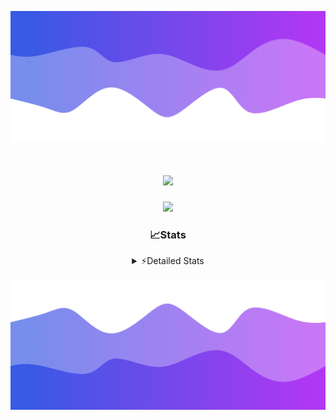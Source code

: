 ![Header](./header.png)
<div align="center">

<h1 align="center">
  <a href="https://git.io/typing-svg">
    <img src="https://readme-typing-svg.herokuapp.com/?lines=Hello,+There!+%F0%9F%91%8B;This+is+chicho.;Owner+on+Ocean;&center=true&size=25">
  </a>
</h1>
  
<p align="center">
  <img src="https://lanyard.cnrad.dev/api/852683595378196480" />
</p>

### 📈Stats
<details>
    <summary> ⚡Detailed Stats</summary>
    <br/>

<!--START_SECTION:waka-->
![Code Time](http://img.shields.io/badge/Code%20Time-862%20hrs%2021%20mins-blue)

![Profile Views](http://img.shields.io/badge/Profile%20Views-0-blue)

**🐱 My GitHub Data** 

> 📦 82.9 kB Used in GitHub's Storage 
 > 
> 🏆 29 Contributions in the Year 2024
 > 
> 🚫 Not Opted to Hire
 > 
> 📜 15 Public Repositories 
 > 
> 🔑 9 Private Repositories 
 > 
**I'm a Night 🦉** 

```text
🌞 Morning                25 commits          ██░░░░░░░░░░░░░░░░░░░░░░░   06.11 % 
🌆 Daytime                67 commits          ████░░░░░░░░░░░░░░░░░░░░░   16.38 % 
🌃 Evening                174 commits         ███████████░░░░░░░░░░░░░░   42.54 % 
🌙 Night                  143 commits         █████████░░░░░░░░░░░░░░░░   34.96 % 
```
📅 **I'm Most Productive on Tuesday** 

```text
Monday                   26 commits          ██░░░░░░░░░░░░░░░░░░░░░░░   06.36 % 
Tuesday                  111 commits         ███████░░░░░░░░░░░░░░░░░░   27.14 % 
Wednesday                81 commits          █████░░░░░░░░░░░░░░░░░░░░   19.80 % 
Thursday                 66 commits          ████░░░░░░░░░░░░░░░░░░░░░   16.14 % 
Friday                   47 commits          ███░░░░░░░░░░░░░░░░░░░░░░   11.49 % 
Saturday                 42 commits          ███░░░░░░░░░░░░░░░░░░░░░░   10.27 % 
Sunday                   36 commits          ██░░░░░░░░░░░░░░░░░░░░░░░   08.80 % 
```


📊 **This Week I Spent My Time On** 

```text
🕑︎ Time Zone: America/Argentina/Buenos_Aires

💬 Programming Languages: 
JavaScript               3 hrs 48 mins       ███████████████████░░░░░░   75.96 % 
Python                   37 mins             ███░░░░░░░░░░░░░░░░░░░░░░   12.45 % 
HTML                     34 mins             ███░░░░░░░░░░░░░░░░░░░░░░   11.59 % 

🔥 Editors: 
Cursor                   5 hrs 1 min         █████████████████████████   100.00 % 

🐱‍💻 Projects: 
Unknown Project          5 hrs 1 min         █████████████████████████   100.00 % 

💻 Operating System: 
Windows                  5 hrs 1 min         █████████████████████████   100.00 % 
```

**I Mostly Code in JavaScript** 

```text
JavaScript               8 repos             ██████░░░░░░░░░░░░░░░░░░░   25.81 % 
HTML                     7 repos             ██████░░░░░░░░░░░░░░░░░░░   22.58 % 
Astro                    2 repos             ██░░░░░░░░░░░░░░░░░░░░░░░   06.45 % 
TypeScript               1 repo              █░░░░░░░░░░░░░░░░░░░░░░░░   03.23 % 
SCSS                     1 repo              █░░░░░░░░░░░░░░░░░░░░░░░░   03.23 % 
```




 Last Updated on 01/10/2024 03:30:51 UTC
<!--END_SECTION:waka-->
</details>

![Footer](./footer.png)

